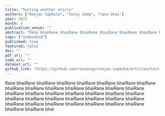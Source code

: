 ```yaml
---
title: "Testing another aticle"
authors: ["Ranjan Sapkota", "Suraj dada", "rane bhai"]
year: 2025
month: 9
publication_venue: ""
abstract: "Rane bhaiRane bhaiRane bhaiRane bhaiRane bhaiRane bhaiRane bhaiRane bhaiRane bhaiRane bhaiRane bhaiRane bhaiRane bhaiRane bhaiRane bhaiRane bhaiRane bhaiRane bhaiRane bhaiRane bhaiRane bhaiRane bhaiRane bhaiRane bhaiRane bhaiRane bhaiRane bhaiRane bhaiRane bhai"
tags: ["asdasdasd"]
published: true
featured: false
doi: ""
pdf_url: ""
code_url: ""
dataset_url: ""
github_link: "https://github.com/ranzosap/ranjan.sapkota/articles/testing-another-aticle"
---
```


Rane bhaiRane bhaiRane bhaiRane bhaiRane bhaiRane bhaiRane bhaiRane bhaiRane bhaiRane bhaiRane bhaiRane bhaiRane bhaiRane bhaiRane bhaiRane bhaiRane bhaiRane bhaiRane bhaiRane bhaiRane bhaiRane bhaiRane bhaiRane bhaiRane bhaiRane bhaiRane bhaiRane bhaiRane bhaiRane bhaiRane bhaiRane bhaiRane bhaiRane bhaiRane bhaiRane bhaiRane bhaiRane bhai
